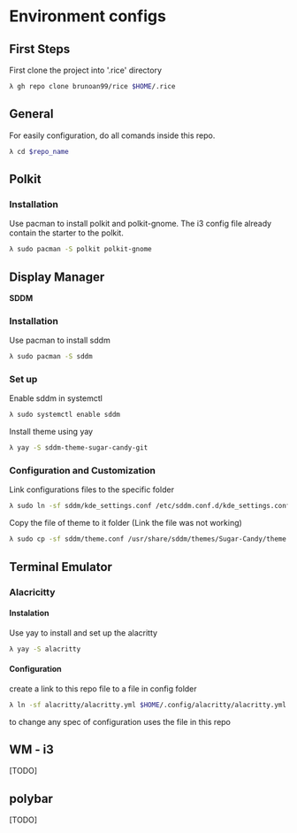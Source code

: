 # Environment configs

## **First Steps**

First clone the project into '.rice' directory


```sh
λ gh repo clone brunoan99/rice $HOME/.rice
```


## **General**

For easily configuration, do all comands inside this repo.

```sh
λ cd $repo_name
```

## **Polkit**

### **Installation**

Use pacman to install polkit and polkit-gnome.
The i3 config file already contain the starter to the polkit.


```sh
λ sudo pacman -S polkit polkit-gnome
```


## **Display Manager**

**SDDM**

### **Installation**

Use pacman to install sddm

```sh
λ sudo pacman -S sddm
```

### **Set up**

Enable sddm in systemctl

```sh
λ sudo systemctl enable sddm
```

Install theme using yay

```sh
λ yay -S sddm-theme-sugar-candy-git
```

### **Configuration and Customization**

Link configurations files to the specific folder

```sh
λ sudo ln -sf sddm/kde_settings.conf /etc/sddm.conf.d/kde_settings.conf
```

Copy the file of theme to it folder (Link the file was not working)

```sh
λ sudo cp -sf sddm/theme.conf /usr/share/sddm/themes/Sugar-Candy/theme.conf
```

## **Terminal Emulator**

### **Alacricitty**

#### **Instalation**

Use yay to install and set up the alacritty

```sh
λ yay -S alacritty
```

#### **Configuration**

create a link to this repo file to a file in config folder

```sh
λ ln -sf alacritty/alacritty.yml $HOME/.config/alacritty/alacritty.yml
```

to change any spec of configuration uses the file in this repo

## **WM - i3**
[TODO]

## **polybar**
[TODO]

